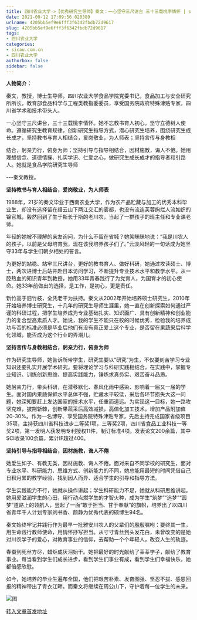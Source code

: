 ```yaml
---
title: 四川农业大学->【优秀研究生导师】秦文：一心坚守三尺讲台 三十三载桃李情怀 | sicau.com.cn
date: 2021-09-12 17:09:56.020389
urlname: 4205bb5ef9e6fff3f6342fbdb72d9617
slug: 4205bb5ef9e6fff3f6342fbdb72d9617
tags: 
- 四川农业大学
categories:
- sicau.com.cn
- 四川农业大学
authorbox: false
sidebar: false
---
```

**人物简介：**

秦文，教授，博士生导师，四川农业大学食品学院党委书记，食品加工与安全研究所所长，教育部食品科学与工程类教指委委员，享受国务院政府特殊津贴专家，四川省学术和技术带头人。

一心坚守三尺讲台，三十三载桃李情怀。她不忘教书育人初心，坚守立德树人使命。遵循研究生教育规律，创新研究生指导方式，潜心研究生培养，围绕研究生成长成才，坚持教书与育人相结合，爱岗敬业，为人师表；坚持言传与身教相
<!--more-->
结合，躬亲力行，俯身为师；坚持引导与指导相结合，因材施教，诲人不倦。她用理想信念、道德情操、扎实学识、仁爱之心，做研究生成长成才的指导者和引路人。她就是食品学院研究生导师

---秦文教授。

**坚持教书与育人相结合，爱岗敬业，为人师表**

1988年，21岁的秦文毕业于西南农业大学，作为农产品贮藏与加工的优秀本科毕业生，却没有选择留在缙云山下两江交汇的雾都，也没有流连芙蓉绚烂人流如织的锦官城，毅然回到了生于斯长于斯的老川农，当起了一群孩子的班主任和专业课老师。

年轻的她被不理解的亲友询问，为什么不留在省城？她笑眯眯地说：“我是川农人的孩子，以前是父母培育我，现在该我培养孩子们了。”云淡风轻的一句话成为她坚守33年与学生们朝夕相处的誓言。

为更好的站稳、站牢三尺讲台，更好的教书育人、做好科研，她通过攻读硕士、博士，两次进博士后站并赴日本访问学习，不断提升专业技术水平和教学水平。从一腔热血的知识青年到教授，她用33年青春践行了为党育人，为国育才的初心使命。她33年前做出的选择，是工作，是初心，更是责任。

新竹高于旧竹枝，全凭老干为扶持。秦文从2002年开始培养硕士研究生，2010年开始培养博士研究生，十几年的研究生导师生涯里，她一直在创新探索如何通过严谨的科研过程，把学生培养成为专业基础扎实、知识面广、具有创新精神和创业能力的复合型高素质人才。她说，我的学生不能只在校的时候优秀，检验我的培养成功与否的标准必须是毕业后他们有没有真正爱上这个专业，是否留在果蔬采后科学化领域，能否成为这个行业的弄潮儿。

**坚持言传与身教相结合，躬亲力行，俯身为师**

作为研究生导师，她告诉所带学生，研究生要以“研究”为生，不仅要刻苦学习专业知识还要扎实开展学术研究。要将理论学习与科研实践相结合，在实践中，掌握专业知识、训练创新思维、提高实践能力，锤炼求真务实、艰苦奋斗品质。

她躬亲力行，带头科研，在潜移默化、春风化雨中感染、影响着一届又一届的学生。面对国内果蔬保鲜水平总体不强，贮藏水平较低，采后各环节损失大这一问题，她深知要赶上发达国家的技术水平，任重而道远。为实现这一目标，她一路攻坚克难，披荆斩棘，创新果蔬采后高效减损，高值化加工技术，增加产品附加值20-30%。作为一名博导、享受国务院特殊津贴专家，先后主持完成国家省级项目35项，主持获四川省科技进步二等奖1项，三等奖2项，四川省食品工业科技一等奖2项，第一发明人获发明专利授权11件，制订标准4项。发表论文200余篇，其中SCI收录100余篇，累计IF超过400。

**坚持引导与指导相结合，因材施教，诲人不倦**

她爱生如子、有教无类，因材施教、诲人不倦。面对来自不同学校的研究生，面对专业水平、科研能力、思维方式、创新能力的不同，她总能用最短的时间凭借自己日积月累的教学经验，找到因人而异、适合学生的引导和指导方法。

学生实践能力不行，她就从操作讲起；学生科研能力不足，她就从科研思维讲起。她用爱滋润学生的心田，用行动点燃学生的才智火种，成为学生“筑梦”“追梦”“圆梦”道路上的领航人，竖起了一面“敢于担当、甘于奉献”的旗帜，培养出了以四川省青年千人计划专家刘书香、颜静为优秀代表的硕博生94名。

秦文始终牢记并践行作为最早一批雅安川农人的父辈们的殷殷嘱咐：要终其一生，用生命践行教师使命，用情怀抒写担当。从寸寸青丝到头发花白，未曾改变的是她对川农学子的爱心，对教育事业的信仰，去帮助一个个年轻人，改变人生的轨迹。

春蚕到死丝方尽，蜡炬成灰泪始干。她把最好的时光献给了莘莘学子，献给了教育事业。每当看到学生们成长进步，看到学生们事业有成，看到学生们幸福快乐，她都倍感欣慰。

如今，她培养的毕业生遍布全国，他们把艰苦朴素、发奋图强、坚忍不拔、感恩回报的精神带出了青衣江畔。而秦文将继续在周公山下，守护着每一位学生的未来。

![图](https://news.sicau.edu.cn/__local/C/FA/83/2DF8A9E5E4409FA211EF0E85A4D_2274889D_DA4CD.jpg)

[转入文章首发地址](https://news.sicau.edu.cn/info/1078/64210.htm)